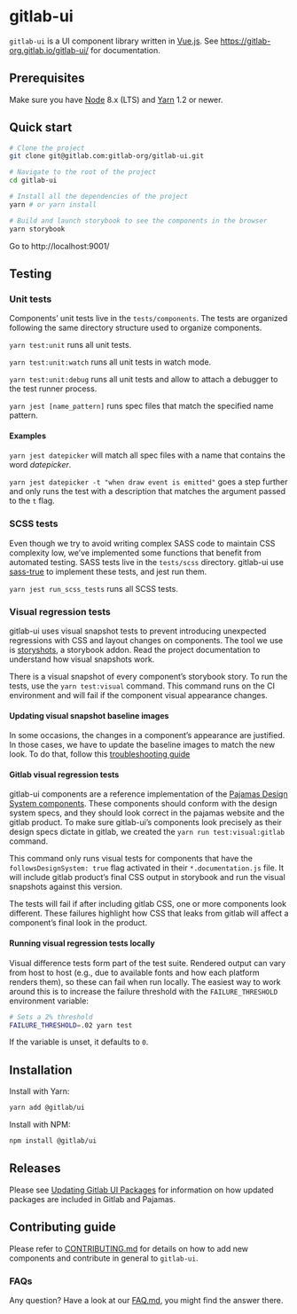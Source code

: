 # gitlab-ui

`gitlab-ui` is a UI component library written in [Vue.js](https://vuejs.org).
See https://gitlab-org.gitlab.io/gitlab-ui/ for documentation.

## Prerequisites

Make sure you have [Node](https://nodejs.org/en/) 8.x (LTS) and [Yarn](https://yarnpkg.com/) 1.2 or newer.

## Quick start

```sh
# Clone the project
git clone git@gitlab.com:gitlab-org/gitlab-ui.git

# Navigate to the root of the project
cd gitlab-ui

# Install all the dependencies of the project
yarn # or yarn install

# Build and launch storybook to see the components in the browser
yarn storybook
```

Go to http://localhost:9001/

## Testing

### Unit tests

Components’ unit tests live in the `tests/components`. The tests are organized following the same directory structure used to organize components.

`yarn test:unit` runs all unit tests.

`yarn test:unit:watch` runs all unit tests in watch mode.

`yarn test:unit:debug` runs all unit tests and allow to attach a debugger to the test runner process.

`yarn jest [name_pattern]` runs spec files that match the specified name pattern.

#### Examples

`yarn jest datepicker` will match all spec files with a name that contains the word _datepicker_.

`yarn jest datepicker -t "when draw event is emitted"` goes a step further and only runs the test with a description that matches the argument passed to the `t` flag.

### SCSS tests

Even though we try to avoid writing complex SASS code to maintain CSS complexity low, we’ve implemented some functions that benefit from automated testing. SASS tests live in the `tests/scss` directory. gitlab-ui use [sass-true](https://www.oddbird.net/true/) to implement these tests, and jest run them.

`yarn jest run_scss_tests` runs all SCSS tests.

### Visual regression tests

gitlab-ui uses visual snapshot tests to prevent introducing unexpected regressions with CSS and layout changes on components. The tool we use is [storyshots](https://github.com/storybookjs/storybook/tree/master/addons/storyshots/storyshots-core), a storybook addon. Read the project documentation to understand how visual snapshots work.

There is a visual snapshot of every component’s storybook story. To run the tests, use the `yarn test:visual` command. This command runs on the CI environment and will fail if the component visual appearance changes.

#### Updating visual snapshot baseline images

In some occasions, the changes in a component’s appearance are justified. In those cases, we have to update the baseline images to match the new look. To do that, follow this [troubleshooting guide](https://gitlab.com/gitlab-org/gitlab-ui/blob/master/doc/contributing/troubleshooting.md#what-to-do-when-image-snapshots-cause-the-pipeline-to-fail)

#### Gitlab visual regression tests

gitlab-ui components are a reference implementation of the [Pajamas Design System components](https://design.gitlab.com/components/status). These components should conform with the design system specs, and they should look correct in the pajamas website and the gitlab product. To make sure gitlab-ui’s components look precisely as their design specs dictate in gitlab, we created the `yarn run test:visual:gitlab` command.

This command only runs visual tests for components that have the `followsDesignSystem: true` flag activated in their `*.documentation.js` file. It will include gitlab product’s final CSS output in storybook and run the visual snapshots against this version.

The tests will fail if after including gitlab CSS, one or more components look different. These failures highlight how CSS that leaks from gitlab will affect a component’s final look in the product.

#### Running visual regression tests locally

Visual difference tests form part of the test suite. Rendered output can vary
from host to host (e.g., due to available fonts and how each platform renders
them), so these can fail when run locally. The easiest way to work around this
is to increase the failure threshold with the `FAILURE_THRESHOLD` environment
variable:

```sh
# Sets a 2% threshold
FAILURE_THRESHOLD=.02 yarn test
```

If the variable is unset, it defaults to `0`.

## Installation

Install with Yarn:

```sh
yarn add @gitlab/ui
```

Install with NPM:

```sh
npm install @gitlab/ui
```

## Releases
Please see [Updating Gitlab UI Packages](doc/updating-gitlab-ui-packages.md) for information on how updated packages are included in Gitlab and Pajamas.

## Contributing guide

Please refer to [CONTRIBUTING.md](CONTRIBUTING.md) for details on how to add new components and contribute in general to `gitlab-ui`.

### FAQs

Any question? Have a look at our [FAQ.md](FAQ.md), you might find the answer there.
